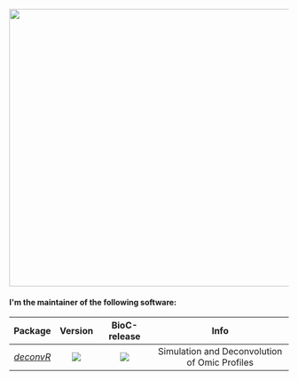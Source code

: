 
<a href="url"><img src="https://media.giphy.com/media/DUQwzXb64bU0ynjbqe/giphy.gif?cid=790b76117a1d464bb2cd3ca9ad147c79f15f9211a0c08d3c&rid=giphy.gif&ct=g" align="center" height="500" width="800" ></a>


#### I'm the maintainer of the following software:

| Package | Version | BioC-release | Info|
|:----------------:|:----------------:|:----------------:|:----------------:|
| [_deconvR_](https://github.com/BIMSBbioinfo/deconvR) | [![](https://img.shields.io/badge/release%20version-1.2.1-green.svg)](https://www.bioconductor.org/packages/deconvR) |[![](http://bioconductor.org/shields/build/release/bioc/deconvR.svg)](http://bioconductor.org/checkResults/release/bioc-LATEST/deconvR) | Simulation and Deconvolution of Omic Profiles |

